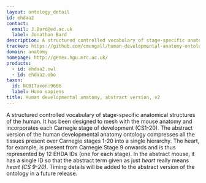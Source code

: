 ```yaml
---
layout: ontology_detail
id: ehdaa2
contact: 
  email: J.Bard@ed.ac.uk
  label: Jonathan Bard
description: A structured controlled vocabulary of stage-specific anatomical structures of the developing human.
tracker: https://github.com/cmungall/human-developmental-anatomy-ontology/issues
domain: anatomy
homepage: http://genex.hgu.mrc.ac.uk/
products: 
  - id: ehdaa2.owl
  - id: ehdaa2.obo
taxon: 
  id: NCBITaxon:9606
  label: Homo sapiens
title: Human developmental anatomy, abstract version, v2
---
```


A structured controlled vocabulary of stage-specific anatomical structures of the human. It has been designed to mesh with the mouse anatomy and incorporates each Carnegie stage of development (CS1-20). The abstract version of the human developmental anatomy ontology compresses all the tissues present over Carnegie stages 1-20 into a single hierarchy. The heart, for example, is present from Carnegie Stage 9 onwards and is thus represented by 12 EHDA IDs (one for each stage). In the abstract mouse, it has a single ID so that the abstract term given as just <i>heart</i> really means <i>heart (CS 9-20)</i>. Timing details will be added to the abstract version of the ontology in a future release.
